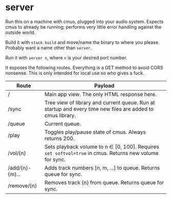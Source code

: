 # server

Run this on a machine with cmus, plugged into your audio system. Expects cmus to already be running; performs very little error handling against the outside world.

Build it with `stack build` and move/name the binary to where you please. Probably want a name other than `server`.

Run it with `server n`, where `n` is your desired port number.

It exposes the following routes. Everything is a GET method to avoid CORS nonsense. This is only intended for local use so who gives a fuck.

| Route         | Payload                                                                                                  |
|---------------|----------------------------------------------------------------------------------------------------------|
|/              |Main app view. The only HTML response here.                                                               |
|/sync          |Tree view of library and current queue. Run at startup and every time new files are added to cmus library.|
|/queue         |Current queue.                                                                                            |
|/play          |Toggles play/pause state of cmus. Always returns 200.                                                     |
|/vol/{n}       |Sets playback volume to n ∈ [0, 100]. Requires `set softvol=true` in cmus. Returns new volume for sync.   |
|/add/{n}-{m}...|Adds track numbers [n, m, ...] to queue. Returns queue for sync.                                          |
|/remove/{n}    |Removes track {n} from queue. Returns queue for sync.                                                     |

